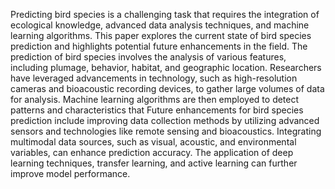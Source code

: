 Predicting bird species is a challenging task that requires the integration of 
ecological knowledge, advanced data analysis techniques, and machine learning 
algorithms. This paper explores the current state of bird species prediction and 
highlights potential future enhancements in the field.
The prediction of bird species involves the analysis of various features, including 
plumage, behavior, habitat, and geographic location. Researchers have leveraged 
advancements in technology, such as high-resolution cameras and bioacoustic 
recording devices, to gather large volumes of data for analysis. Machine learning 
algorithms are then employed to detect patterns and characteristics that 
Future enhancements for bird species prediction include improving data 
collection methods by utilizing advanced sensors and technologies like remote 
sensing and bioacoustics. Integrating multimodal data sources, such as visual, 
acoustic, and environmental variables, can enhance prediction accuracy. The 
application of deep learning techniques, transfer learning, and active learning can 
further improve model performance.

